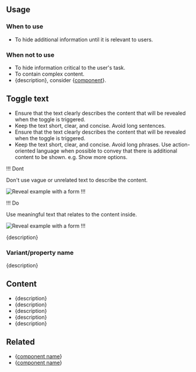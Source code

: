 ## Usage

### When to use

- To hide additional information until it is relevant to users.

### When not to use

- To hide information critical to the user's task.
- To contain complex content.
- {description}, consider {[component](#)}.

## Toggle text

- Ensure that the text clearly describes the content that will be revealed when the toggle is triggered.
- Keep the text short, clear, and concise. Avoid long sentences.
- Ensure that the text clearly describes the content that will be revealed when the toggle is triggered.
- Keep the text short, clear, and concise. Avoid long phrases.
Use action-oriented language when possible to convey that there is additional content to be shown. e.g. Show more options.

!!! Dont

Don't use vague or unrelated text to describe the content.

![Reveal example with a form](/assets/components/reveal/toggle-text-dont.png)
!!!

!!! Do

Use meaningful text that relates to the content inside.

![Reveal example with a form](/assets/components/reveal/toggle-text-do.png)
!!!

<!-- don’t forget to include real examples and do/don’t blocks, as necessary -->
{description}

### Variant/property name

<!-- don’t forget to include real examples and do/don’t blocks, as necessary -->
{description}

## Content

- {description}
- {description}
- {description}
- {description}
- {description}

## Related

<!-- only include the 2 most similar/related components -->
- {[component name](#)}
- {[component name](#)}
